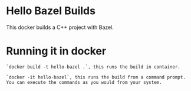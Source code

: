 # Hello Bazel Builds #

This docker builds a C++ project with Bazel.

# Running it in docker #

	`docker build -t hello-bazel .`, this runs the build in container.

	`docker -it hello-bazel`, this runs the build from a command prompt.  You can execute the commands as you would from your system.